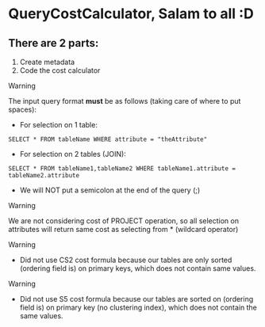 # QueryCostCalculator, Salam to all :D
## There are 2 parts: 
1) Create metadata
2) Code the cost calculator

>[!warning]
>The input query format **must** be as follows (taking care of where to put spaces):
> - For selection on 1 table:
>```plsql
>SELECT * FROM tableName WHERE attribute = "theAttribute"
>```
>- For selection on 2 tables (JOIN):
>```plsql
>SELECT * FROM tableName1,tableName2 WHERE tableName1.attribute = tableName2.attribute
>```
>- We will NOT put a semicolon at the end of the query (;)

>[!warning]
>We are not considering cost of PROJECT operation, so all selection on attributes will return same cost as selecting from * (wildcard operator)

>[!warning]
>- Did not use CS2 cost formula because our tables are only sorted (ordering field is) on primary keys, which does not contain same values.
>

>[!warning]
>- Did not use S5 cost formula because our tables are sorted on (ordering field is) on primary key (no clustering index), which does not contain the same values.




